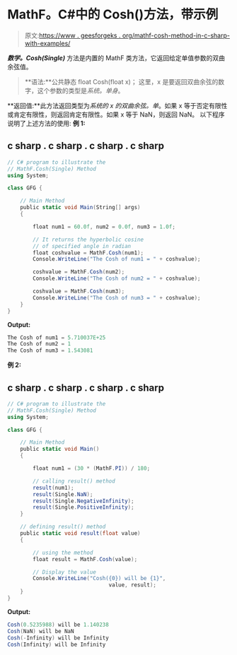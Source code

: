 # MathF。C#中的 Cosh()方法，带示例

> 原文:[https://www . geesforgeks . org/mathf-cosh-method-in-c-sharp-with-examples/](https://www.geeksforgeeks.org/mathf-cosh-method-in-c-sharp-with-examples/)

***数学。Cosh(Single)*** 方法是内置的 MathF 类方法，它返回给定单值参数的双曲余弦值。

> **语法:**公共静态 float Cosh(float x)；
> 这里，x 是要返回双曲余弦的数字，这个参数的类型是*系统。单身*。

**返回值:**此方法返回类型为*系统的 x 的双曲余弦。单*。如果 x 等于否定有限性或肯定有限性，则返回肯定有限性。如果 x 等于 NaN，则返回 NaN。
以下程序说明了上述方法的使用:
**例 1:**

## c sharp . c sharp . c sharp . c sharp

```cs
// C# program to illustrate the
// MathF.Cosh(Single) Method
using System;

class GFG {

    // Main Method
    public static void Main(String[] args)
    {

        float num1 = 60.0f, num2 = 0.0f, num3 = 1.0f;

        // It returns the hyperbolic cosine
        // of specified angle in radian
        float coshvalue = MathF.Cosh(num1);
        Console.WriteLine("The Cosh of num1 = " + coshvalue);

        coshvalue = MathF.Cosh(num2);
        Console.WriteLine("The Cosh of num2 = " + coshvalue);

        coshvalue = MathF.Cosh(num3);
        Console.WriteLine("The Cosh of num3 = " + coshvalue);
    }
}
```

**Output:** 

```cs
The Cosh of num1 = 5.710037E+25
The Cosh of num2 = 1
The Cosh of num3 = 1.543081
```

**例 2:**

## c sharp . c sharp . c sharp . c sharp

```cs
// C# program to illustrate the
// MathF.Cosh(Single) Method
using System;

class GFG {

    // Main Method
    public static void Main()
    {

        float num1 = (30 * (MathF.PI)) / 180;

        // calling result() method
        result(num1);
        result(Single.NaN);
        result(Single.NegativeInfinity);
        result(Single.PositiveInfinity);
    }

    // defining result() method
    public static void result(float value)
    {

        // using the method
        float result = MathF.Cosh(value);

        // Display the value
        Console.WriteLine("Cosh({0}) will be {1}",
                                value, result);
    }
}
```

**Output:** 

```cs
Cosh(0.5235988) will be 1.140238
Cosh(NaN) will be NaN
Cosh(-Infinity) will be Infinity
Cosh(Infinity) will be Infinity
```